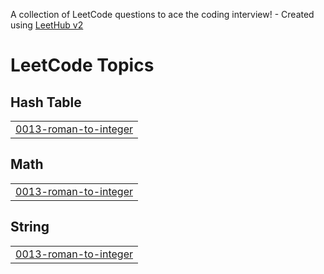 A collection of LeetCode questions to ace the coding interview! - Created using [LeetHub v2](https://github.com/arunbhardwaj/LeetHub-2.0)
<!---LeetCode Topics Start-->
# LeetCode Topics
## Hash Table
|  |
| ------- |
| [0013-roman-to-integer](https://github.com/agoodjoe637/leetcode/tree/master/0013-roman-to-integer) |
## Math
|  |
| ------- |
| [0013-roman-to-integer](https://github.com/agoodjoe637/leetcode/tree/master/0013-roman-to-integer) |
## String
|  |
| ------- |
| [0013-roman-to-integer](https://github.com/agoodjoe637/leetcode/tree/master/0013-roman-to-integer) |
<!---LeetCode Topics End-->